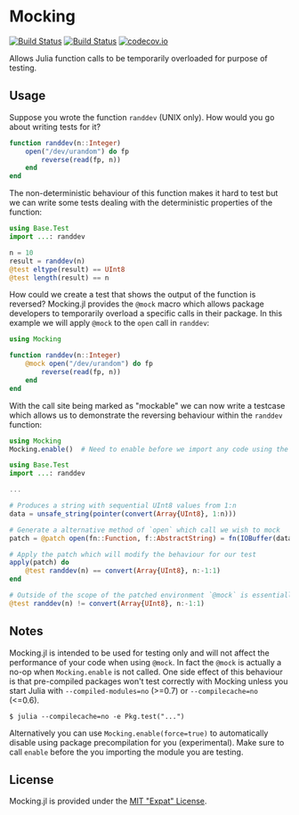 Mocking
=======

[![Build Status](https://travis-ci.org/invenia/Mocking.jl.svg?branch=master)](https://travis-ci.org/invenia/Mocking.jl)
[![Build Status](https://ci.appveyor.com/api/projects/status/la041r86v6p5k24x?svg=true)](https://ci.appveyor.com/project/omus/mocking-jl)
[![codecov.io](http://codecov.io/github/invenia/Mocking.jl/coverage.svg?branch=master)](http://codecov.io/github/invenia/Mocking.jl?branch=master)

Allows Julia function calls to be temporarily overloaded for purpose of testing.


Usage
-----

Suppose you wrote the function `randdev` (UNIX only). How would you go about writing tests
for it?

```julia
function randdev(n::Integer)
    open("/dev/urandom") do fp
        reverse(read(fp, n))
    end
end
```

The non-deterministic behaviour of this function makes it hard to test but we can write some
tests dealing with the deterministic properties of the function:

```julia
using Base.Test
import ...: randdev

n = 10
result = randdev(n)
@test eltype(result) == UInt8
@test length(result) == n
```

How could we create a test that shows the output of the function is reversed? Mocking.jl
provides the `@mock` macro which allows package developers to temporarily overload a
specific calls in their package. In this example we will apply `@mock` to the `open` call
in `randdev`:

```julia
using Mocking

function randdev(n::Integer)
    @mock open("/dev/urandom") do fp
        reverse(read(fp, n))
    end
end
```

With the call site being marked as "mockable" we can now write a testcase which allows
us to demonstrate the reversing behaviour within the `randdev` function:

```julia
using Mocking
Mocking.enable()  # Need to enable before we import any code using the `@mock` macro

using Base.Test
import ...: randdev

...

# Produces a string with sequential UInt8 values from 1:n
data = unsafe_string(pointer(convert(Array{UInt8}, 1:n)))

# Generate a alternative method of `open` which call we wish to mock
patch = @patch open(fn::Function, f::AbstractString) = fn(IOBuffer(data))

# Apply the patch which will modify the behaviour for our test
apply(patch) do
    @test randdev(n) == convert(Array{UInt8}, n:-1:1)
end

# Outside of the scope of the patched environment `@mock` is essentially a no-op
@test randdev(n) != convert(Array{UInt8}, n:-1:1)
```


Notes
-----

Mocking.jl is intended to be used for testing only and will not affect the performance of
your code when using `@mock`. In fact the `@mock` is actually a no-op when `Mocking.enable`
is not called. One side effect of this behaviour is that pre-compiled packages won't test
correctly with Mocking unless you start Julia with `--compiled-modules=no` (>=0.7) or
`--compilecache=no` (<=0.6).

```
$ julia --compilecache=no -e Pkg.test("...")
```

Alternatively you can use `Mocking.enable(force=true)` to automatically disable using
package precompilation for you (experimental). Make sure to call `enable` before the you
importing the module you are testing.


License
-------

Mocking.jl is provided under the [MIT "Expat" License](LICENSE.md).